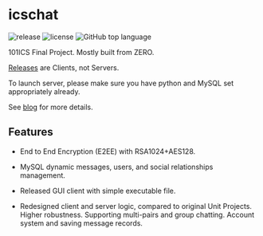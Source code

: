 # icschat
![release](https://img.shields.io/github/v/release/nishikinocurtis/icschat?include_prereleases) ![license](https://img.shields.io/github/license/nishikinocurtis/icschat) ![GitHub top language](https://img.shields.io/github/languages/top/nishikinocurtis/icschat)

101ICS Final Project. Mostly built from ZERO.

[Releases](https://github.com/nishikinocurtis/icschat/releases) are Clients, not Servers.

To launch server, please make sure you have python and MySQL set appropriately already.

See [blog](https://blog.qmcurtis.me) for more details.

## Features

- End to End Encryption (E2EE) with RSA1024+AES128.

- MySQL dynamic messages, users, and social relationships management.

- Released GUI client with simple executable file.

- Redesigned client and server logic, compared to original Unit Projects. Higher robustness. Supporting multi-pairs and group chatting. Account system and saving message records.

